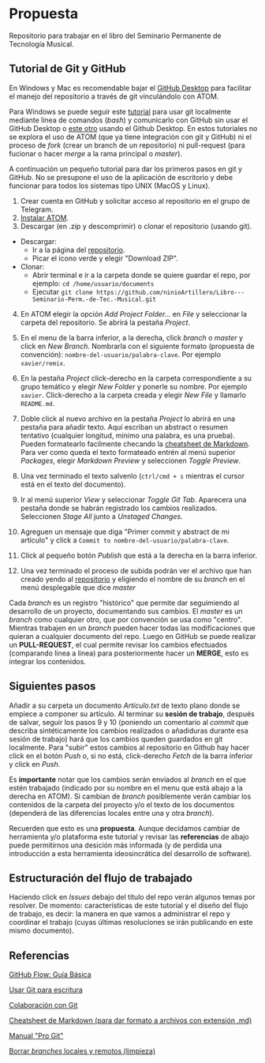 # Propuesta

Repositorio para trabajar en el libro del Seminario Permanente de Tecnología Musical.

## Tutorial de Git y GitHub

En Windows y Mac es recomendable bajar el [GitHub Desktop](https://desktop.github.com/) para facilitar el manejo del repositorio a través de git vinculándolo con ATOM.

Para Windows se puede seguir este [tutorial](https://youtu.be/J_Clau1bYco) para usar git localmente mediante linea de comandos (*bash*) y comunicarlo con GitHub sin usar el GitHub Desktop o [este otro](https://youtu.be/ukJEPyKubzA) usando el Github Desktop.
En estos tutoriales no se explora el uso de ATOM (que ya tiene integración con git y GitHub) ni el proceso de *fork* (crear un branch de un repositorio) ni pull-request (para fucionar o hacer *merge* a la rama principal o *master*).

A continuación un pequeño tutorial para dar los primeros pasos en git y GitHub. No se presupone el uso de la aplicación de escritorio y debe funcionar para todos los sistemas tipo UNIX (MacOS y Linux).


1. Crear cuenta en GitHub y solicitar acceso al repositorio en el grupo de Telegram.
2. [Instalar ATOM](https://flight-manual.atom.io/getting-started/sections/installing-atom/).
3. Descargar (en .zip y descomprimir) o clonar el repositorio (usando git).
* Descargar:
  * Ir a la página del [repositorio](https://github.com/ninioArtillero/Libro---Seminario-Perm.-de-Tec.-Musical).
  * Picar el ícono verde y elegir "Download ZIP".
* Clonar:
    * Abrir terminal e ir a la carpeta donde se quiere guardar el repo, por ejemplo: `cd /home/usuario/documents`
    * Ejecutar `git clone https://github.com/ninioArtillero/Libro---Seminario-Perm.-de-Tec.-Musical.git`
4. En ATOM elegir la opción *Add Project Folder...* en *File* y seleccionar la carpeta del repositorio. Se abrirá la pestaña *Project*.
5. En el menu de la barra inferior, a la derecha, click *branch* o *master* y click en *New Branch*.
Nombrarla con el siguiente formato (propuesta de convención):
`nombre-del-usuario/palabra-clave`. Por ejemplo `xavier/remix`.
6. En la pestaña *Project* click-derecho en la carpeta correspondiente a su grupo temático y elegir *New Folder* y ponerle su nombre.
Por ejemplo `xavier`.
Click-derecho a la carpeta creada y elegir *New File* y llamarlo `README.md`.
7. Doble click al nuevo archivo en la pestaña *Project* lo abrirá en una pestaña para añadir texto.
Aquí escriban un abstract o resumen tentativo (cualquier longitud, mínimo una palabra, es una prueba).
Pueden formatearlo facilmente checando la [cheatsheet de Markdown](https://github.com/adam-p/markdown-here/wiki/Markdown-Cheatsheet).
Para ver como queda el texto formateado entrén al menú superior *Packages*, elegir *Markdown Preview* y seleccionen *Toggle Preview*.

8. Una vez terminado el texto salvenlo (`ctrl/cmd + s` mientras el cursor está en el texto del documento).

9. Ir al menú superior *View* y seleccionar *Toggle Git Tab*. Aparecera una pestaña donde se habrán registrado los cambios realizados. Seleccionen *Stage All* junto a *Unstaged Changes*.

10. Agreguen un mensaje que diga "Primer commit y abstract de mi artículo" y click a `Commit to nombre-del-usuario/palabra-clave`.

11. Click al pequeño botón *Publish* que está a la derecha en la barra inferior.

12. Una vez terminado el proceso de subida podrán ver el archivo que han creado yendo al [repositorio](https://github.com/ninioArtillero/Libro---Seminario-Perm.-de-Tec.-Musical) y eligiendo el nombre de su *branch* en el menú desplegable que dice *master*

Cada *branch* es un registro "histórico" que permite dar seguimiendo al desarrollo de un proyecto, documentando sus cambios. El *master* es un *branch* como cualquier otro, que por convención se usa como "centro". Mientras trabajen en un *branch* pueden hacer todas las modificaciones que quieran a cualquier documento del repo. Luego en GitHub se puede realizar un **PULL-REQUEST**, el cual permite revisar los cambios efectuados (comparando linea a linea) para posteriormente hacer un **MERGE**, esto es integrar los contenidos.

## Siguientes pasos

Añadir a su carpeta un documento *Artículo.txt* de texto plano donde se empiece a componer su artículo. Al terminar su **sesión de trabajo**, después de salvar, seguir los pasos 9 y 10 (poniendo un comentario al *commit* que describa sintéticamente los cambios realizados o añadiduras durante esa sesión de trabajo) hará que los cambios queden guardados en git localmente. Para "subir" estos cambios al repositorio en Github hay hacer click en el botón *Push* o, si no está, click-derecho *Fetch* de la barra inferior y click en *Push*.

Es **importante** notar que los cambios serán enviados al *branch* en el que estén trabajado (indicado por su nombre en el menu que está abajo a la derecha en ATOM). Si cambian de *branch* posiblemente verán cambiar los contenidos de la carpeta del proyecto y/o el texto de los documentos (dependerá de las diferencias locales entre una y otra *branch*).

Recuerden que esto es una **propuesta**. Aunque decidamos cambiar de herramienta y/o plataforma este tutorial y revisar las **referencias** de abajo puede permitirnos una desición más informada (y de perdida una introducción a esta herramienta ideosincrática del desarrollo de software).

## Estructuración del flujo de trabajado

Haciendo click en *Issues* debajo del título del repo verán algunos temas por resolver. De momento: características de este tutorial y el diseño del flujo de trabajo, es decir: la manera en que vamos a administrar el repo y coordinar el trabajo (cuyas últimas resoluciones se irán publicando en este mismo documento).

## Referencias

[GitHub Flow: Guía Básica](https://guides.github.com/introduction/flow/)

[Usar Git para escritura](https://opensource.com/article/19/4/write-git)

[Colaboración con Git](https://medium.com/anne-kerrs-blog/using-git-and-github-for-team-collaboration-e761e7c00281)

[Cheatsheet de Markdown (para dar formato a archivos con extensión .md)](https://github.com/adam-p/markdown-here/wiki/Markdown-Cheatsheet)

[Manual "Pro Git"](https://git-scm.com/book/en/v2)

[Borrar *branches* locales y remotos (limpieza)](https://railsware.com/blog/git-housekeeping-tutorial-clean-up-outdated-branches-in-local-and-remote-repositories/)
